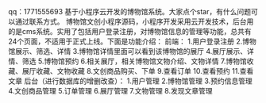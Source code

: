qq：1771555693 基于小程序云开发的博物馆系统。大家点个star，有什么问题可以通过联系方式。
博物馆文创小程序源码，小程序开发采用云开发技术，后台用的是cms系统。实用了包括用户登录注册，对博物馆信息的管理等功能，总共有24个页面，不适用于正式上线。下面是功能介绍：
前端：
1.用户登录注册
2.博物馆展示、筛选、详情
3.博物馆详情里面可以看到该博物馆的展厅
4.展厅展示、详情、筛选
5.博物馆预约
6.相关展厅，相关博物馆文物介绍、文物详情
7.博物馆收藏、展厅收藏、文物收藏
8.文创商品购买、下单
9.查看订单
10.查看预约
11.查看文章
后台（进行数据库的增删改查）：
1.用户管理
2.博物馆管理
3.预约信息管理
4.文创商品管理
5.订单管理
6.展厅管理
7.文物管理
8.发现文章管理
